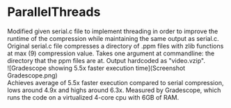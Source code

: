# ParallelThreads
Modified given serial.c file to implement threading in order to improve the runtime of the compression while maintaining the same output as serial.c.  Original serial.c file compresses a directory of .ppm files with zlib functions at max (9) compression value. Takes one argument at commandline: the directory that the ppm files are at.  Output hardcoded as "video.vzip". 
<br>
![Gradescope showing 5.5x faster execution time](Screenshot Gradescope.png)
<br>
Achieves average of 5.5x faster execution compared to serial compression, lows around 4.9x and highs around 6.3x.  Measured by Gradescope, which runs the code on a virtualized 4-core cpu with 6GB of RAM.  
